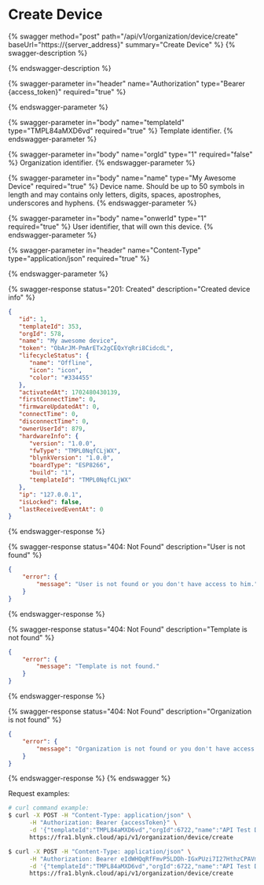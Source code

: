 # Create Device

{% swagger method="post" path="/api/v1/organization/device/create" baseUrl="https://{server_address}" summary="Create Device" %}
{% swagger-description %}

{% endswagger-description %}

{% swagger-parameter in="header" name="Authorization" type="Bearer {access_token}" required="true" %}

{% endswagger-parameter %}

{% swagger-parameter in="body" name="templateId" type="TMPL84aMXD6vd" required="true" %}
Template identifier.
{% endswagger-parameter %}

{% swagger-parameter in="body" name="orgId" type="1" required="false" %}
Organization identifier.
{% endswagger-parameter %}

{% swagger-parameter in="body" name="name" type="My Awesome Device" required="true" %}
Device name. Should be up to 50 symbols in length and may contains only letters, digits, spaces, apostrophes, underscores and hyphens.
{% endswagger-parameter %}

{% swagger-parameter in="body" name="onwerId" type="1" required="true" %}
User identifier, that will own this device.
{% endswagger-parameter %}

{% swagger-parameter in="header" name="Content-Type" type="application/json" required="true" %}

{% endswagger-parameter %}

{% swagger-response status="201: Created" description="Created device info" %}
```json
{
   "id": 1,
   "templateId": 353,
   "orgId": 578,
   "name": "My awesome device",
   "token": "ObArJM-PmArETx2gCEQxYqRri8CidcdL",
   "lifecycleStatus": {
      "name": "Offline",
      "icon": "icon",
      "color": "#334455"
   },
   "activatedAt": 1702480430139,
   "firstConnectTime": 0,
   "firmwareUpdatedAt": 0,
   "connectTime": 0,
   "disconnectTime": 0,
   "ownerUserId": 879,
   "hardwareInfo": {
      "version": "1.0.0",
      "fwType": "TMPL0NqfCLjWX",
      "blynkVersion": "1.0.0",
      "boardType": "ESP8266",
      "build": "1",
      "templateId": "TMPL0NqfCLjWX"
   },
   "ip": "127.0.0.1",
   "isLocked": false,
   "lastReceivedEventAt": 0
}
```
{% endswagger-response %}

{% swagger-response status="404: Not Found" description="User is not found" %}
```json
{
    "error": {
        "message": "User is not found or you don't have access to him."
    }
}
```
{% endswagger-response %}

{% swagger-response status="404: Not Found" description="Template is not found" %}
```json
{
    "error": {
        "message": "Template is not found."
    }
}
```
{% endswagger-response %}

{% swagger-response status="404: Not Found" description="Organization is not found" %}
```json
{
    "error": {
        "message": "Organization is not found or you don't have access to it."
    }
}
```
{% endswagger-response %}
{% endswagger %}

Request examples:

```bash
# curl command example:
$ curl -X POST -H "Content-Type: application/json" \
      -H "Authorization: Bearer {accessToken}" \
      -d '{"templateId":"TMPL84aMXD6vd","orgId":6722,"name":"API Test Device","ownerId":11456}' \
      https://fra1.blynk.cloud/api/v1/organization/device/create

$ curl -X POST -H "Content-Type: application/json" \
      -H "Authorization: Bearer eIdWHQqRfFmvP5LDDh-IGxPUzi7I27HthzCPAVmS" \
      -d '{"templateId":"TMPL84aMXD6vd","orgId":6722,"name":"API Test Device","ownerId":11456}' \
      https://fra1.blynk.cloud/api/v1/organization/device/create
```
